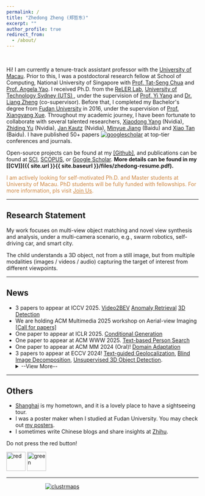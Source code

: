 ```yaml
---
permalink: /
title: "Zhedong Zheng (郑哲东)"
excerpt: ""
author_profile: true
redirect_from: 
  - /about/
---
```


<meta name="description"
  content="Zhedong Zheng is  a tenure-track assistant professor with the University of Macau, specializing in person re-identification (reID). He obtained his Ph.D. from UTS's ReLER Lab, mentored by Prof. Yi Yang and Dr. Liang Zheng. With a strong foundation from Fudan University, he has collaborated with leading experts at Nvidia and Baidu. His focus on reID underscores his dedication to advancing this vital field.">  
<meta name="keywords" content="Zhedong Zheng, Person Re-ID, Object Re-ID, Person Retrieval, Person Search" />
		   
Hi! I am currently a tenure-track assistant professor with the [University of Macau](https://www.fst.um.edu.mo/people/zhedongzheng/). Prior to this, I was a postdoctoral research fellow at School of Computing, National University of Singapore with <a href="https://www.chuatatseng.com">Prof. Tat-Seng Chua</a> and <a href="https://www.comp.nus.edu.sg/~ayao/">Prof. Angela Yao</a>. I received Ph.D. from the <a href="https://reler.net/">ReLER Lab</a>, <a href="https://www.uts.edu.au/">University of Technology Sydney (UTS) </a>, under the supervision of <a href="https://scholar.google.com/citations?user=RMSuNFwAAAAJ">Prof. Yi Yang</a> and <a href="https://zheng-lab.cecs.anu.edu.au/">Dr. Liang Zheng</a> (co-supervisor). 
Before that, I completed my Bachelor's degree from <a href="https://www.fudan.edu.cn">Fudan University</a> in 2016, under the supervision of <a href="https://scholar.google.com.au/citations?user=DTbhX6oAAAAJ&hl=en">Prof. Xiangyang Xue</a>. 
Throughout my academic journey, I have been fortunate to collaborate with several talented researchers, <a href='https://xiaodongyang.org/'>Xiaodong Yang</a> (Nvidia), <a href='https://chrisding.github.io/'>Zhiding Yu</a> (Nvidia), <a href='https://jankautz.com/'>Jan Kautz</a> (Nvidia), <a href='https://github.com/miraclebiu'>Minyue Jiang</a> (Baidu) and <a href='https://scholar.google.com/citations?user=R1rVRUkAAAAJ'>Xiao Tan</a> (Baidu). I have published 50+ papers <a href='https://scholar.google.com/citations?user=XT17oUEAAAAJ'><img src="https://img.shields.io/endpoint?logo=Google%20Scholar&url=https%3A%2F%2Fcdn.jsdelivr.net%2Fgh%2Flayumi%2Flayumi.github.io@google-scholar-stats%2Fgs_data_shieldsio.json&labelColor=f6f6f6&color=9cf&style=flat&label=citations" alt="googlescholar" ></a> at top-tier conferences and journals.

Open-source projects can be found at my <a href='https://github.com/layumi'>[Github]</a>, and publications can be found at  [SCI](https://www.webofscience.com/wos/author/record/434956), [SCOPUS](https://www.scopus.com/authid/detail.uri?authorId=57200174037), or [Google Scholar](https://scholar.google.com/citations?hl=en&user=XT17oUEAAAAJ). <strong>More details can be found in my [[CV]]({{ site.url }}{{ site.baseurl }}/files/zhedong-resume.pdf). </strong>

<p style="color: #CD853F;">I am actively looking for self-motivated Ph.D. and Master students at University of Macau. PhD students will be fully funded with fellowships. For more information, pls visit <a href="https://www.zdzheng.xyz/recruitment/" style="color: #CD853F;">Join Us</a>.</p>
<!---
<ul>
<li> <mark>If you are a NUS Undergraduate / Master student who is interested in doing research/project with me, please contact me via email with your CV. My current email address is zdzheng AT nus.edu.sg . We will have at least two mentors to guide you and provide gpu resource supports.</mark></li> 
</ul>
-->	
<hr>



<h2><i class="fa-regular fa-compass fa-shake"></i> Research Statement</h2>

My work focuses on multi-view object matching and novel view synthesis and analysis, under a multi-camera scenario, e.g., swarm robotics, self-driving car, and smart city.

The child understands a 3D object, not from a still image, but from multiple modalities (images / videos / audio) capturing the target of interest from different viewpoints.

<!---
Big data is the primary part of training data-driven models. There remain three scientific questions. 

- Data Generation:  How to obtain more data? Due to the annotation costs and privacy concerns,  we usually could not access the large-scale data easily.  

- Prior Knowledge:  Does more data mean a better model? Deep learning also demands a deep understanding of data (robustness and explainability).

- Efficiency:  How to train on million-scale data? What data matters most? Efficient training and inference is needed.  

AI is not when a computer can write poetry. AI is when a computer want to write poetry. 
-->
<hr>


<h2><i class="fa-solid fa-mug-hot fa-bounce"></i> News</h2>
<ul>
<li> 3 papers to appear at ICCV 2025. <a href="https://www.zdzheng.xyz/publication/Video2BE2025">Video2BEV</a> <a href="https://www.zdzheng.xyz/publication/Beyond-W2025">Anomaly Retrieval</a> <a href="https://www.zdzheng.xyz/publication/Harnessi2025">3D Detection</a>  </li>
<li> We are holding ACM Multimedia 2025 workshop on Aerial-view Imaging <a href="https://www.zdzheng.xyz/ACMMM2025Workshop-UAV/">[Call for papers]</a>  </li>
<li> One paper to appear at ICLR 2025. <a href="https://www.zdzheng.xyz/publication/Ctrl-u-R2025">Conditional Generation</a> </li>
<li> One paper to appear at ACM WWW 2025. <a href="https://www.zdzheng.xyz/publication/From-Dat2025">Text-based Person Search</a> </li>
<li> One paper to appear at ACM MM 2024 (Oral)! <a href="https://www.zdzheng.xyz/publication/Transfer2024">Domain Adaptation</a> </li>
<li> 3 papers to appear at ECCV 2024! <a href="https://www.zdzheng.xyz/publication/Towards-2024">Text-guided Geolocalization</a>, <a href="https://www.zdzheng.xyz/publication/Depth-aw2024">Blind Image Decomposition</a>, <a href="https://www.zdzheng.xyz/publication/Approach2024">Unsupervised 3D Object Detection</a>.</li> 
<details>
	<summary>--View More--</summary>
<li> We are holding two workshops at ACM Multimedia 2024 on Aerial-view Imaging <a href="https://www.zdzheng.xyz/ACMMM2024Workshop-UAV/">[Call for papers]</a> and Deep Multimodal Learning <a href="https://videorelation.nextcenter.org/MMGR24/">[Call for papers]</a> (EI-indexed).   </li>
<li> One paper to appear at ICLR 2024 on Compositional Image Retrieval <a href="https://www.zdzheng.xyz/publication/Composed2024">[link]</a> <a href="https://github.com/Monoxide-Chen/uncertainty_retrieval">[code]</a> . </li> 
<li> We are holding one workshop at ACM ICMR 2024 on Multimedia Object Re-identification <a href="https://www.zdzheng.xyz/MORE2024/">[Call for papers]</a> (EI-indexed).  </li>
<li> 2 papers to appear at ACM Multimedia 2023 on Text-image re-ID <a href="https://www.zdzheng.xyz/publication/Towards-2023">[link]</a> and Domain Adaptation <a href="https://www.zdzheng.xyz/publication/PiPa-Pix2023">[link]</a></li>
<li> We are holding two workshops at ACM Multimedia 2023 on Aerial-view Imaging <a href="https://zdzheng.xyz/ACMMM2023Workshop/">[Call for papers]</a> and Deep Multimodal Learning <a href="https://videorelation.nextcenter.org/MMIR23/">[Call for papers]</a> (EI-indexed).   </li>
<li> 2 papers to appear at CVPR 2023. </li>
<li> One paper on Adversarial Retrieval Attacking is accepted by IJCV 2022. <a href="https://zdzheng.xyz/publication/U-turn-C2022">[link]</a></li> 
<li> One paper on 3D Human Re-id is accepted by TNNLS 2022. <a href="https://zdzheng.xyz/publication/Paramete2022">[link]</a></li> 
<li> One AdaBoost Domain Adaptation paper is accepted by TIP 2022. <a href="https://zdzheng.xyz/publication/Adaptive2022">[link]</a></li> 
<li> One Drone-based Geolocalization paper is accepted by TIP 2022. <a href="https://zdzheng.xyz/publication/Joint-Re2022">[link]</a></li> 
<li> One Nerf paper to appear at CVPR 2022. <a href="https://zdzheng.xyz/publication/Multi-Vi2022">[link]</a></li> 
<li> We are holding the special session at ICME 2022 on Beyond Accuracy: Responsible, Responsive, and Robust Multimedia Retrieval. <a href="https://zdzheng.xyz/ICME2022SS/">[Call for papers]</a>  </li>
<li> My Ph.D. thesis was on the Chancellor's List. </li>
<li> I was awarded 2021 IEEE Circuits and Systems Society Outstanding Young Author Award. Thanks a lot for  supports and understanding from my supervisors and friends. <a href="https://ieee-cas.org/award/outstanding-paper-awards/outstanding-young-author-award#recipients">[link]</a> </li>
<li> One paper on Uncertainty is accepted by IJCV 2021. 
	<a href="https://zdzheng.xyz/publication/Recti2021">[PDF]</a> <a href="https://github.com/layumi/Seg_Uncertainty">[code]</a> </li>
<li> We have released a new Drone-view Geo-localization Dataset, ACM Multimedia 2020.<strong> 
	<a href="https://zdzheng.xyz/publication/Unive2020">[PDF]</a>
	<a href="https://github.com/layumi/University1652-Baseline">[Dataset]</a> <a href="https://www.youtube.com/embed/dzxXPp8tVn4?vq=hd1080">[Video]</a> <a href="https://zdzheng.xyz/files/ACM-MM-Talk.pdf">[Slide]</a></strong> </li>
</details>
</ul>
<!---	
<li> People live in a 3D world. Why not conduct representation learning in the 3D space? <a href="https://arxiv.org/abs/2006.04569">[arXiv]</a> <a href="https://github.com/layumi/person-reid-3d">[code]</a></li>
<li> We have achieved the <strong>1st</strong> place in AICity Challenge Vehicle Re-id Track, CVPR 2020. <a href="https://github.com/layumi/AICIty-reID-2020">[code] </a></li>
<li> Two papers to appear at IJCAI 2020. <a href="https://zdzheng.xyz/publication/Unsup2020">[PDF1]</a><a href="https://github.com/layumi/Seg_Uncertainty">[code1]</a><a href="https://zdzheng.xyz/publication/Real-2020">[PDF2]</a>
	<a href="https://github.com/huangzhikun1995/IPM-Net">[code2]</a></li>
<li> One paper to appear at CVPR 2019 as oral presentation. <a href="https://zdzheng.xyz/publication/Joint2019">[PDF]</a><a href="https://www.youtube.com/watch?v=ubCrEAIpQs4">[3-min video]</a> <a href="https://github.com/NVlabs/DG-Net">[code]</a></li>
<li> One paper to appear at ECCV 2018. <a href="https://arxiv.org/abd/1807.08260">[arXiv]</a> <a href="https://github.com/RoyalVane/MMAN">[code]</a> </li>
<li> One paper to appear at CVPR 2018. <a href="https://arxiv.org/abs/1711.10295">[arXiv]</a> <a href="https://github.com/zhunzhong07/CamStyle">[code]</a> </li>
<li> One paper to appear at ICCV 2017 as spotlight presentation. <a href="https://arxiv.org/abs/1701.07717">[arXiv]</a> <a href="https://github.com/layumi/Person-reID_GAN"> [code]</a> </li>
-->

<hr>


<h2><i class="fa-solid fa-palette fa-beat"></i> Others</h2>
<ul>
<li>  <a href="https://www.youtube.com/watch?v=kI3Oc-sxSoA">Shanghai</a> is my hometown, and it is a lovely place to have a sightseeing tour. </li>
<li>  I was a poster maker when I studied at Fudan University. You may check out <a href="https://www.zdzheng.xyz/poster_page">my posters</a>.</li>
<li>  I sometimes write Chinese blogs and share insights at <a href="https://www.zhihu.com/people/zhengzhedong">Zhihu</a>.</li>
</ul>
Do not press the red button!

<a href="https://zdzheng.xyz/redbutton.html"> <img src="https://zdzheng.xyz/images/red.jpeg" alt="red" width="50" height="50"></a>
<a href="https://zdzheng.xyz/greenbutton.html"> <img src="https://zdzheng.xyz/images/green.jpeg" alt="green" width="50" height="50"> </a>

<hr>

<div style='width:300px;height:150px;margin:0 auto'>
<link rel="preconnect" href="//cdn.clustrmaps.com">
<link rel="dns-prefetch" href="//cdn.clustrmaps.com">

<a href="https://clustrmaps.com/site/18o2b"  title="ClustrMaps"><img src="//www.clustrmaps.com/map_v2.png?d=mhnrYabZI2bz_eHk1W_A8VvNxtAjYBrWfIfxbLnTRPQ&cl=ffffff" alt="clustrmaps" /></a>
</div>

<div>
<script type="application/ld+json">
		    { "@context": "https://schema.org", 
		     "@type": "Person",
			 "name": "Zhedong Zheng",
			 "gender": "Male",
			 "Description": "Computer Vision Researcher",
			 "jobTitle": "Assistant Professor at the University of Macau",
			 "alumniOf": [
			 	{
			 	 "@type": "EducationalOrganization",
			 	 "name": "University of Technology Sydney"
			 	},
			 	{
			 	 "@type": "EducationalOrganization",
			 	 "name": "Fudan University"
			 	}
			 ],
			 "url": "https://zdzheng.xyz",
			 "image": "https://zdzheng.xyz/images/profile.webp",
			 "sameAs": [
			 	"https://www.researchgate.net/profile/Zhedong-Zheng-2",
				"https://www.facebook.com/zhedongzheng12",
				"https://www.linkedin.com/in/zhedongzheng",
				"https://github.com/layumi",
				"https://scholar.google.com/citations?user=XT17oUEAAAAJ",
				"http://orcid.org/0000-0002-2434-9050",
				"https://www.zhihu.com/people/zhengzhedong"
			 	]
	        }
</script>
</div>




  


